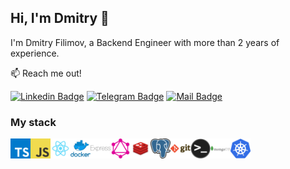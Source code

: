 ## Hi, I'm Dmitry 👋

I'm Dmitry Filimov, a Backend Engineer with more than 2 years of experience.

:mailbox: Reach me out!

[![Linkedin Badge](https://img.shields.io/badge/-Dmitry_Filimov-0e76a8?style=flat&labelColor=0e76a8&logo=linkedin&logoColor=white)](https://www.linkedin.com/in/dmitry-filimov-a46835324/) 
[![Telegram Badge](https://img.shields.io/badge/-@knaus94-229ed9?style=flat&labelColor=229ed9&logo=telegram&logoColor=white)](https://t.me/knaus94) 
[![Mail Badge](https://img.shields.io/badge/-Dmitry_Filimov-c0392b?style=flat&labelColor=c0392b&logo=gmail&logoColor=white)](mailto:d1.filimov@gmail.com)

### My stack

<img align="left" alt="TypeScript" width="32px" src="https://raw.githubusercontent.com/github/explore/80688e429a7d4ef2fca1e82350fe8e3517d3494d/topics/typescript/typescript.png" />
<img align="left" alt="JavaScript" width="32px" src="https://raw.githubusercontent.com/github/explore/80688e429a7d4ef2fca1e82350fe8e3517d3494d/topics/javascript/javascript.png" />
<img align="left" alt="React" width="32px" src="https://raw.githubusercontent.com/github/explore/80688e429a7d4ef2fca1e82350fe8e3517d3494d/topics/react/react.png" />
<img align="left" alt="Docker" width="32px" src="https://raw.githubusercontent.com/github/explore/01ea2a586e5da744792d0ccfce2f68b861f29301/topics/docker/docker.png" />
<img align="left" alt="Express" width="32px" src="https://raw.githubusercontent.com/github/explore/01ea2a586e5da744792d0ccfce2f68b861f29301/topics/express/express.png" />
<img align="left" alt="GraphQL" width="32px" src="https://raw.githubusercontent.com/github/explore/01ea2a586e5da744792d0ccfce2f68b861f29301/topics/graphql/graphql.png" />
<img align="left" alt="Redis" width="32px" src="https://raw.githubusercontent.com/github/explore/01ea2a586e5da744792d0ccfce2f68b861f29301/topics/redis/redis.png" />
<img align="left" alt="PostgreSQL" width="32px" src="https://raw.githubusercontent.com/github/explore/01ea2a586e5da744792d0ccfce2f68b861f29301/topics/postgresql/postgresql.png" />
<img align="left" alt="Git" width="32px" src="https://raw.githubusercontent.com/github/explore/01ea2a586e5da744792d0ccfce2f68b861f29301/topics/git/git.png" />
<img align="left" alt="Terminal" width="32px" src="https://raw.githubusercontent.com/github/explore/01ea2a586e5da744792d0ccfce2f68b861f29301/topics/terminal/terminal.png" />
<img align="left" alt="MongoDB" width="32px" src="https://raw.githubusercontent.com/github/explore/01ea2a586e5da744792d0ccfce2f68b861f29301/topics/mongodb/mongodb.png" />
<img align="left" alt="Kubernetes" width="32px" src="https://raw.githubusercontent.com/github/explore/01ea2a586e5da744792d0ccfce2f68b861f29301/topics/kubernetes/kubernetes.png" />


